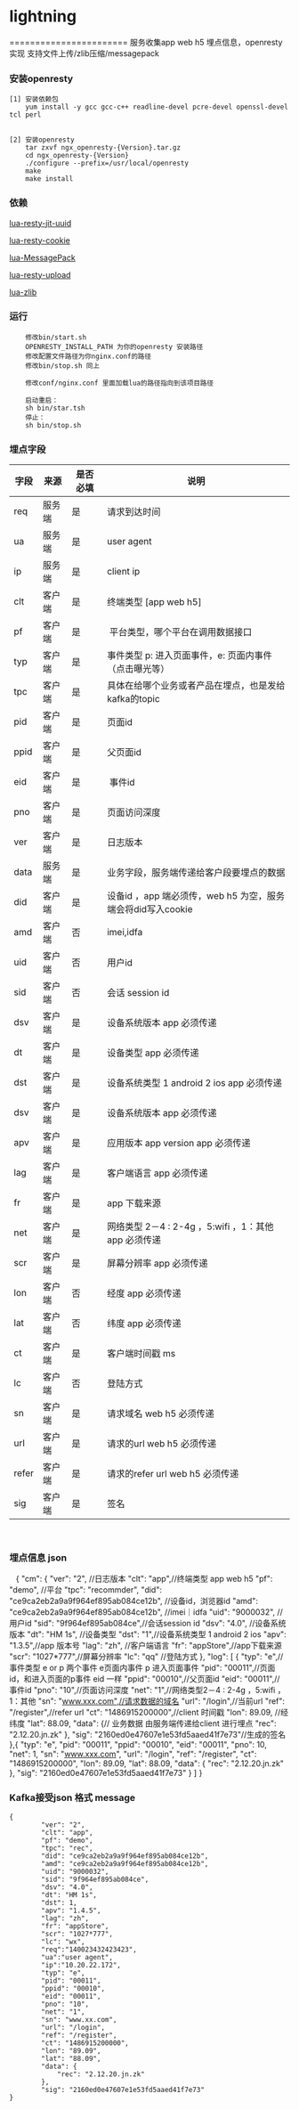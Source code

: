 # lightning
=======================
服务收集app web h5 埋点信息，openresty 实现
支持文件上传/zlib压缩/messagepack

### 安装openresty
    [1] 安装依赖包   
        yum install -y gcc gcc-c++ readline-devel pcre-devel openssl-devel tcl perl  
   
    
    [2] 安装openresty  
        tar zxvf ngx_openresty-{Version}.tar.gz    
        cd ngx_openresty-{Version} 
        ./configure --prefix=/usr/local/openresty   
        make    
        make install 
### 依赖       
[lua-resty-jit-uuid](https://github.com/thibaultcha/lua-resty-jit-uuid)

[lua-resty-cookie](https://github.com/cloudflare/lua-resty-cookie)

[lua-MessagePack](https://github.com/fperrad/lua-MessagePack)

[lua-resty-upload](https://github.com/openresty/lua-resty-upload)

[lua-zlib](https://github.com/brimworks/lua-zlib) 

### 运行
        修改bin/start.sh  
        OPENRESTY_INSTALL_PATH 为你的openresty 安装路径 
        修改配置文件路径为你nginx.conf的路径  
        修改bin/stop.sh 同上  

        修改conf/nginx.conf 里面加载lua的路径指向到该项目路径  

        启动重启：  
        sh bin/star.tsh  
        停止：  
        sh bin/stop.sh  
### 埋点字段  
     
字段 | 来源 | 是否必填  | 说明  
----|------|----|----
req | 服务端  | 是  | 请求到达时间
ua | 服务端  | 是  | user agent
ip | 服务端  | 是  | client ip
clt | 客户端  | 是  | 终端类型 [app web h5]
pf | 客户端  | 是  |  平台类型，哪个平台在调用数据接口
typ | 客户端  | 是  | 事件类型 p: 进入页面事件，e: 页面内事件（点击曝光等）
tpc | 客户端  | 是  | 具体在给哪个业务或者产品在埋点，也是发给kafka的topic
pid | 客户端  | 是  | 页面id
ppid | 客户端  | 是  | 父页面id
eid | 客户端  | 是  |  事件id
pno | 客户端  | 是  | 页面访问深度
ver | 客户端  | 是  | 日志版本
data | 服务端  | 是  | 业务字段，服务端传递给客户段要埋点的数据
did | 客户端  | 是  | 设备id ，app 端必须传，web h5 为空，服务端会将did写入cookie
amd | 客户端  | 否  | imei,idfa
uid | 客户端  | 否  | 用户id
sid | 客户端  | 否  | 会话 session id
dsv | 客户端  | 是  | 设备系统版本 app 必须传递
dt | 客户端  | 是  | 设备类型 app 必须传递
dst | 客户端  | 是  | 设备系统类型 1 android 2 ios app 必须传递
dsv | 客户端  | 是  | 设备系统版本 app 必须传递
apv | 客户端  | 是  | 应用版本 app version  app 必须传递
lag | 客户端  | 是  | 客户端语言 app 必须传递
fr | 客户端  | 是  | app 下载来源
net | 客户端  | 是  | 网络类型 2－4  : 2-4g ，5:wifi ，1：其他  app 必须传递
scr | 客户端  | 是  | 屏幕分辨率 app 必须传递
lon | 客户端  | 否  | 经度 app 必须传递
lat | 客户端  | 否  | 纬度 app 必须传递
ct | 客户端  | 是  | 客户端时间戳 ms 
lc | 客户端  | 否  | 登陆方式
sn | 客户端  | 是  | 请求域名 web h5 必须传递
url | 客户端  | 是  | 请求的url web h5 必须传递
refer | 客户端  | 是  | 请求的refer url web h5 必须传递
sig | 客户端  | 是  | 签名
    
### 埋点信息 json
    {
        "cm": {
            "ver": "2", //日志版本
            "clt": "app",//终端类型 app web h5
            "pf": "demo", //平台
            "tpc": "recommder",
            "did": "ce9ca2eb2a9a9f964ef895ab084ce12b", //设备id，浏览器id
            "amd": "ce9ca2eb2a9a9f964ef895ab084ce12b", //imei｜idfa 
            "uid": "9000032",  //用户id
            "sid": "9f964ef895ab084ce",//会话session id
            "dsv": "4.0", //设备系统版本
            "dt": "HM 1s", //设备类型
            "dst": "1",//设备系统类型  1 android 2 ios
            "apv": "1.3.5",//app 版本号
            "lag": "zh", //客户端语言
            "fr": "appStore",//app下载来源
            "scr": "1027*777",//屏幕分辨率
            "lc": "qq" //登陆方式
        },
        "log": [
            {
                "typ": "e",// 事件类型 e or p 两个事件 e页面内事件 p 进入页面事件
                "pid": "00011",//页面id，和进入页面的p事件 eid 一样
                "ppid": "00010",//父页面id
                "eid": "00011",// 事件id
                "pno": "10",//页面访问深度
                "net": "1",//网络类型2－4  : 2-4g ，5:wifi ，1：其他
                "sn": "www.xxx.com",//请求数据的域名
                "url": "/login",//当前url
                "ref": "/register",//refer url
                "ct": "1486915200000",//client 时间戳
                "lon": 89.09, //经纬度
                "lat": 88.09,
                "data": {// 业务数据 由服务端传递给client 进行埋点
                    "rec": "2.12.20.jn.zk"
                },
                "sig": "2160ed0e47607e1e53fd5aaed41f7e73"//生成的签名
            },{
                "typ": "e",
                "pid": "00011",
                "ppid": "00010",
                "eid": "00011",
                "pno": 10,
                "net": 1,
                "sn": "www.xxx.com",
                "url": "/login",
                "ref": "/register",
                "ct": "1486915200000",
                "lon": 89.09,
                "lat": 88.09,
                "data": {
                    "rec": "2.12.20.jn.zk"
                },
                "sig": "2160ed0e47607e1e53fd5aaed41f7e73"
            }
        ]
    }
### Kafka接受json 格式 message
    {
            "ver": "2",
            "clt": "app",
            "pf": "demo",
            "tpc": "rec",
            "did": "ce9ca2eb2a9a9f964ef895ab084ce12b",
            "amd": "ce9ca2eb2a9a9f964ef895ab084ce12b",
            "uid": "9000032",
            "sid": "9f964ef895ab084ce",
            "dsv": "4.0",
            "dt": "HM 1s",
            "dst": 1,
            "apv": "1.4.5",
            "lag": "zh",
            "fr": "appStore",
            "scr": "1027*777",
            "lc": "wx",
            "req":"140023432423423",
            "ua":"user agent",
            "ip":"10.20.22.172",
            "typ": "e",
            "pid": "00011",
            "ppid": "00010",
            "eid": "00011",
            "pno": "10",
            "net": "1",
            "sn": "www.xx.com",
            "url": "/login",
            "ref": "/register",
            "ct": "1486915200000",
            "lon": "89.09",
            "lat": "88.09",
            "data": {
                "rec": "2.12.20.jn.zk"
            },
            "sig": "2160ed0e47607e1e53fd5aaed41f7e73"
    }
